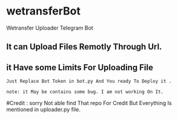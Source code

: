 # wetransferBot
Wetransfer Uploader Telegram Bot

## It can Upload Files Remotly Through Url.

## it Have some Limits For Uploading File

```
Just Replace Bot Token in bot.py And You ready To Deploy it .

note: it May be contains some bug. I am not working On It.
```
#Credit : sorry Not able find That repo For Credit But Everything Is mentioned in uploader.py file.
